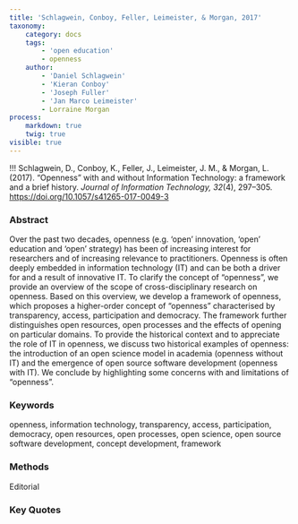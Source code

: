 ```yaml
---
title: 'Schlagwein, Conboy, Feller, Leimeister, & Morgan, 2017'
taxonomy:
    category: docs
    tags:
        - 'open education'
        - openness
    author:
        - 'Daniel Schlagwein'
        - 'Kieran Conboy'
        - 'Joseph Fuller'
        - 'Jan Marco Leimeister'
        - Lorraine Morgan
process:
    markdown: true
    twig: true
visible: true
---
```


!!! Schlagwein, D., Conboy, K., Feller, J., Leimeister, J. M., & Morgan, L. (2017). “Openness” with and without Information Technology: a framework and a brief history. *Journal of Information Technology, 32*(4), 297–305. https://doi.org/10.1057/s41265-017-0049-3





### Abstract

Over the past two decades, openness (e.g. ‘open’ innovation, ‘open’ education and ‘open’ strategy) has been of increasing interest for researchers and of increasing relevance to practitioners. Openness is often deeply embedded in information technology (IT) and can be both a driver for and a result of innovative IT. To clarify the concept of “openness”, we provide an overview of the scope of cross-disciplinary research on openness. Based on this overview, we develop a framework of openness, which proposes a higher-order concept of “openness” characterised by transparency, access, participation and democracy. The framework further distinguishes open resources, open processes and the effects of opening on particular domains. To provide the historical context and to appreciate the role of IT in openness, we discuss two historical examples of openness: the introduction of an open science model in academia (openness without IT) and the emergence of open source software development (openness with IT). We conclude by highlighting some concerns with and limitations of “openness”.

### Keywords
openness, information technology, transparency, access, participation, democracy, open resources, open processes, open science, open source software development, concept development, framework


### Methods

Editorial

### Key Quotes

